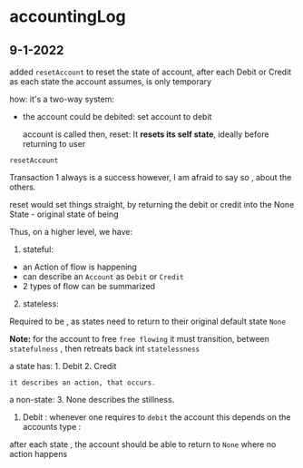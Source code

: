 # accountingLog

## 9-1-2022


added `resetAccount` to reset the state of account, after each Debit or Credit 
as each state the account assumes, is only temporary 

how: 
it's a two-way system: 
- the account could be debited:
    set account to debit
    
    account is called 
    then, reset:
    It **resets its self state**,  ideally before returning to user


`resetAccount`


Transaction 1 always is a success 
however,  I am afraid to say so , about  the others.

reset would set things straight, by  returning the debit or credit into the None State - original state of being 
 
 Thus, on a higher level, we have: 
 
 1. stateful: 
 - an Action of flow is happening
 -  can describe an `Account` as `Debit` or `Credit`
- 2 types of flow can be summarized
 2. stateless:
 
 Required to be , as states need to return to their original default state `None`
 
 **Note:**
     for the account to free `free flowing`
     it must transition, between `statefulness` , then retreats back int `statelessness`
 
a state has: 
    1. Debit 
    2. Credit 

    it describes an action, that occurs.
        
a non-state:
    3. None
    describes the stillness.
    

 1. Debit : whenever one requires to `debit` the account 
 this depends on the accounts type : 
 
 after each state ,  the account should be able to return to `None` 
 where no action happens 
 
 
 
